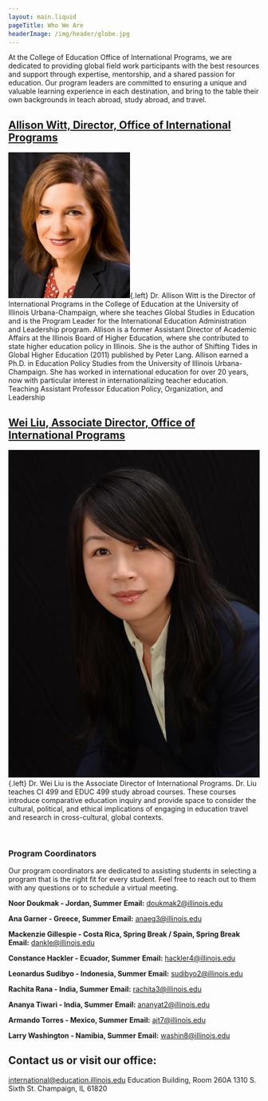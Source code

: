 ```yaml
---
layout: main.liquid
pageTitle: Who We Are
headerImage: /img/header/globe.jpg
---
```

<style> main h2 { clear: both; } main img.left { padding-top: 0; max-width: 400px; } </style>

At the College of Education Office of International Programs, we are dedicated to providing global field work participants with the best resources and support through expertise, mentorship, and a shared passion for education. Our program leaders are committed to ensuring a unique and valuable learning experience in each destination, and bring to the table their own backgrounds in teach abroad, study abroad, and travel.

## [Allison Witt, Director, Office of International Programs](https://education.illinois.edu/faculty/allison-witt)

![Allison Witt](/img/people/awitt1.jpg){.left} Dr. Allison Witt is the Director of International Programs in the College of Education at the University of Illinois Urbana-Champaign, where she teaches Global Studies in Education and is the Program Leader for the International Education Administration and Leadership program. Allison is a former Assistant Director of Academic Affairs at the Illinois Board of Higher Education, where she contributed to state higher education policy in Illinois. She is the author of Shifting Tides in Global Higher Education (2011) published by Peter Lang. Allison earned a Ph.D. in Education Policy Studies from the University of Illinois Urbana-Champaign. She has worked in international education for over 20 years, now with particular interest in internationalizing teacher education. Teaching Assistant Professor Education Policy, Organization, and Leadership


## [Wei Liu, Associate Director, Office of International Programs](https://education.illinois.edu/people/wei-liu)

![Wei Liu](/img/people/weiliu1.jpg){.left} Dr. Wei Liu is the Associate Director of International Programs. Dr. Liu teaches CI 499 and EDUC 499 study abroad courses. These courses introduce comparative education inquiry and provide space to consider the cultural, political, and ethical implications of engaging in education travel and research in cross-cultural, global contexts. 

&nbsp;
&nbsp;
&nbsp;
&nbsp;
&nbsp;
&nbsp;
&nbsp;
&nbsp;
&nbsp;
&nbsp;
&nbsp;
&nbsp;
&nbsp;
&nbsp;
&nbsp;
&nbsp;


### Program Coordinators

Our program coordinators are dedicated to assisting students in selecting a program that is the right fit for every student. Feel free to reach out to them with any questions or to schedule a virtual meeting.

**Noor Doukmak - Jordan, Summer** 
**Email:** doukmak2@illinois.edu

**Ana Garner - Greece, Summer**
**Email:** anaeg3@illinois.edu

**Mackenzie Gillespie - Costa Rica, Spring Break / Spain, Spring Break**
**Email:** dankle@illinois.edu

**Constance Hackler - Ecuador, Summer**
**Email:** hackler4@illinois.edu

**Leonardus Sudibyo - Indonesia, Summer**
**Email:** sudibyo2@illinois.edu

**Rachita Rana - India, Summer**
**Email:** rachita3@illinois.edu

**Ananya Tiwari - India, Summer**
**Email:** ananyat2@illinois.edu

**Armando Torres - Mexico, Summer**
**Email:** ajt7@illinois.edu

**Larry Washington - Namibia, Summer**
**Email:** washin8@illinois.edu




## Contact us or visit our office:
international@education.illinois.edu
Education Building, Room 260A
1310 S. Sixth St.
Champaign, IL 61820
